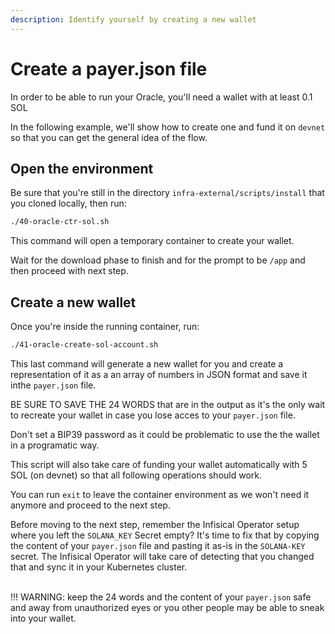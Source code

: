 ```yaml
---
description: Identify yourself by creating a new wallet
---
```


# Create a payer.json file

In order to be able to run your Oracle, you'll need a wallet with at least 0.1 SOL

In the following example, we'll show how to create one and fund it on `devnet` so that you can get the general idea of the flow.

## Open the environment

Be sure that you're still in the directory `infra-external/scripts/install` that you cloned locally, then run:

```bash
./40-oracle-ctr-sol.sh
```

This command will open a temporary container to create your wallet.

Wait for the download phase to finish and for the prompt to be `/app` and then proceed with next step.

## Create a new wallet

Once you're inside the running container, run:

```bash
./41-oracle-create-sol-account.sh
```

This last command will generate a new wallet for you and create a representation of it as a an array of numbers in JSON format and save it inthe `payer.json` file.

BE SURE TO SAVE THE 24 WORDS that are in the output as it's the only wait to recreate your wallet in case you lose acces to your `payer.json` file.

Don't set a BIP39 password as it could be problematic to use the the wallet in a programatic way.

This script will also take care of funding your wallet automatically with 5 SOL (on devnet) so that all following operations should work.

You can run `exit` to leave the container environment as we won't need it anymore and proceed to the next step.

Before moving to the next step, remember the Infisical Operator setup where you left the `SOLANA_KEY` Secret empty? It's time to fix that by copying the content of your `payer.json` file and pasting it as-is in the `SOLANA-KEY` secret. The Infisical Operator will take care of detecting that you changed that and sync it in your Kubernetes cluster.

\
!!! WARNING: keep the 24 words and the content of your `payer.json` safe and away from unauthorized eyes or you other people may be able to sneak into your wallet.
